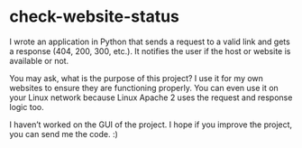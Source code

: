 # check-website-status
I wrote an application in Python that sends a request to a valid link and gets a response (404, 200, 300, etc.). It notifies the user if the host or website is available or not.

You may ask, what is the purpose of this project? I use it for my own websites to ensure they are functioning properly. You can even use it on your Linux network because Linux Apache 2 uses the request and response logic too.

I haven’t worked on the GUI of the project. I hope if you improve the project, you can send me the code. :)
